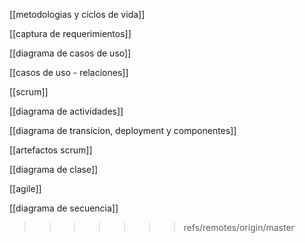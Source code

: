 [[metodologias y ciclos de vida]]

[[captura de requerimientos]]

[[diagrama de casos de uso]]

[[casos de uso - relaciones]]

[[scrum]]

[[diagrama de actividades]]

[[diagrama de transicion, deployment y componentes]]

[[artefactos scrum]]

[[diagrama de clase]]

[[agile]]

[[diagrama de secuencia]]
>>>>>>> refs/remotes/origin/master
